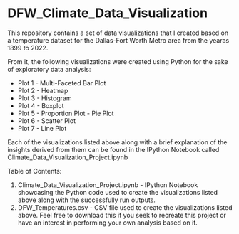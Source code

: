 # DFW_Climate_Data_Visualization

This repository contains a set of data visualizations that I created based on a temperature dataset for the Dallas-Fort Worth Metro area from the yearas 1899 to 2022.

From it, the following visualizations were created using Python for the sake of exploratory data analysis:

* Plot 1 - Multi-Faceted Bar Plot
* Plot 2 - Heatmap
* Plot 3 - Histogram
* Plot 4 - Boxplot
* Plot 5 - Proportion Plot - Pie Plot
* Plot 6 - Scatter Plot
* Plot 7 - Line Plot

Each of the visualizations listed above along with a brief explanation of the insights derived from them can be found in the IPython Notebook called Climate_Data_Visualization_Project.ipynb

Table of Contents:
1) Climate_Data_Visualization_Project.ipynb - IPython Notebook showcasing the Python code used to create the visualizations listed above along with the successfully run outputs.
2) DFW_Temperatures.csv - CSV file used to create the visualizations listed above. Feel free to download this if you seek to recreate this project or have an interest in performing your own analysis based on it.
